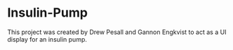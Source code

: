# Insulin-Pump
This project was created by Drew Pesall and Gannon Engkvist to act as a UI display for an insulin pump.
